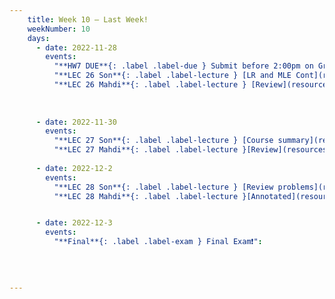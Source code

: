 ```yaml
---
    title: Week 10 – Last Week!
    weekNumber: 10
    days:
      - date: 2022-11-28
        events:
          "**HW7 DUE**{: .label .label-due } Submit before 2:00pm on Gradescope" :
          "**LEC 26 Son**{: .label .label-lecture } [LR and MLE Cont](resources/lecture/lec26_son.pdf)": 
          "**LEC 26 Mahdi**{: .label .label-lecture } [Review](resources/lecture/lec26_mahdi.pdf), [Annotated](resources/lecture/lec26_mahdi_Annotated.pdf)": 
          
           
          
      - date: 2022-11-30
        events:
          "**LEC 27 Son**{: .label .label-lecture } [Course summary](resources/lecture/lec27_son.pdf)":
          "**LEC 27 Mahdi**{: .label .label-lecture }[Review](resources/lecture/lec27_mahdi.pdf), [Annotated](resources/lecture/lec27_mahdi_annotated.pdf)":
    
      - date: 2022-12-2
        events:
          "**LEC 28 Son**{: .label .label-lecture } [Review problems](resources/lecture/lec28_son.pdf)":
          "**LEC 28 Mahdi**{: .label .label-lecture }[Annotated](resources/lecture/lec28_mahdi_annotated.pdf)":


      - date: 2022-12-3
        events:
          "**Final**{: .label .label-exam } Final Exam❗":
      

          
            
---
```


